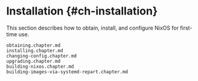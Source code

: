 # Installation {#ch-installation}

This section describes how to obtain, install, and configure NixOS for first-time use.

```{=include=} chapters
obtaining.chapter.md
installing.chapter.md
changing-config.chapter.md
upgrading.chapter.md
building-nixos.chapter.md
building-images-via-systemd-repart.chapter.md
```
